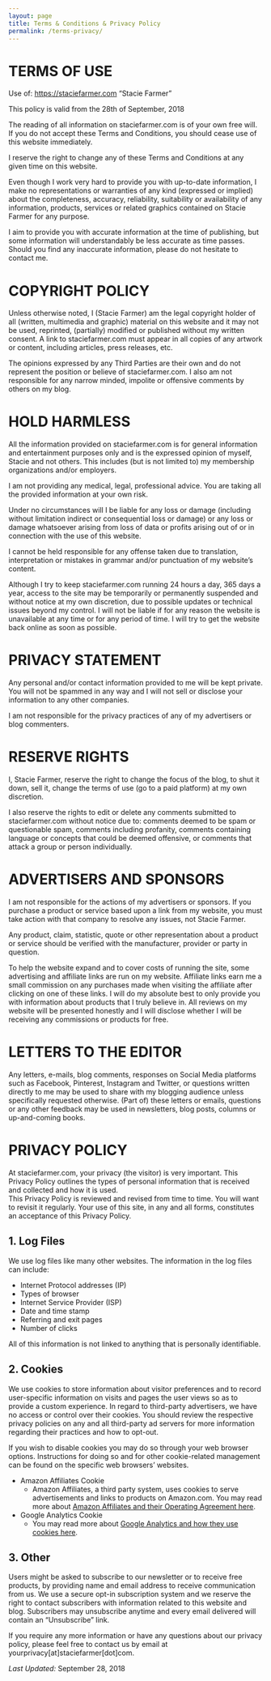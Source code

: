 ```yaml
---
layout: page
title: Terms & Conditions & Privacy Policy
permalink: /terms-privacy/
---
```


# TERMS OF USE

Use of: https://staciefarmer.com “Stacie Farmer”

This policy is valid from the 28th of September, 2018

The reading of all information on staciefarmer.com is of your own free will. If you do not accept these Terms and Conditions, you should cease use of this website immediately.

I reserve the right to change any of these Terms and Conditions at any given time on this website.

Even though I work very hard to provide you with up-to-date information, I make no representations or warranties of any kind (expressed or implied) about the completeness, accuracy, reliability, suitability or availability of any information, products, services or related graphics contained on Stacie Farmer for any purpose.

I aim to provide you with accurate information at the time of publishing, but some information will understandably be less accurate as time passes. Should you find any inaccurate information, please do not hesitate to contact me.

# COPYRIGHT POLICY

Unless otherwise noted, I (Stacie Farmer) am the legal copyright holder of all (written, multimedia and graphic) material on this website and it may not be used, reprinted, (partially) modified or published without my written consent. A link to staciefarmer.com must appear in all copies of any artwork or content, including articles, press releases, etc.

The opinions expressed by any Third Parties are their own and do not represent the position or believe of staciefarmer.com. I also am not responsible for any narrow minded, impolite or offensive comments by others on my blog.

# HOLD HARMLESS

All the information provided on staciefarmer.com is for general information and entertainment purposes only and is the expressed opinion of myself, Stacie and not others. This includes (but is not limited to) my membership organizations and/or employers.

I am not providing any medical, legal, professional advice. You are taking all the provided information at your own risk.

Under no circumstances will I be liable for any loss or damage (including without limitation indirect or consequential loss or damage) or any loss or damage whatsoever arising from loss of data or profits arising out of or in connection with the use of this website.

I cannot be held responsible for any offense taken due to translation, interpretation or mistakes in grammar and/or punctuation of my website’s content.

Although I try to keep staciefarmer.com running 24 hours a day, 365 days a year, access to the site may be temporarily or permanently suspended and without notice at my own discretion, due to possible updates or technical issues beyond my control. I will not be liable if for any reason the website is unavailable at any time or for any period of time. I will try to get the website back online as soon as possible.

# PRIVACY STATEMENT

Any personal and/or contact information provided to me will be kept private. You will not be spammed in any way and I will not sell or disclose your information to any other companies.

I am not responsible for the privacy practices of any of my advertisers or blog commenters.

# RESERVE RIGHTS

I, Stacie Farmer, reserve the right to change the focus of the blog, to shut it down, sell it, change the terms of use (go to a paid platform) at my own discretion.

I also reserve the rights to edit or delete any comments submitted to staciefarmer.com without notice due to: comments deemed to be spam or questionable spam, comments including profanity, comments containing language or concepts that could be deemed offensive, or comments that attack a group or person individually.

# ADVERTISERS AND SPONSORS

I am not responsible for the actions of my advertisers or sponsors. If you purchase a product or service based upon a link from my website, you must take action with that company to resolve any issues, not Stacie Farmer.

Any product, claim, statistic, quote or other representation about a product or service should be verified with the manufacturer, provider or party in question.

To help the website expand and to cover costs of running the site, some advertising and affiliate links are run on my website. Affiliate links earn me a small commission on any purchases made when visiting the affiliate after clicking on one of these links. I will do my absolute best to only provide you with information about products that I truly believe in. All reviews on my website will be presented honestly and I will disclose whether I will be receiving any commissions or products for free.

# LETTERS TO THE EDITOR

Any letters, e-mails, blog comments, responses on Social Media platforms such as Facebook, Pinterest, Instagram and Twitter, or questions written directly to me may be used to share with my blogging audience unless specifically requested otherwise. (Part of) these letters or emails, questions or any other feedback may be used in newsletters, blog posts, columns or up-and-coming books.

# PRIVACY POLICY

At staciefarmer.com, your privacy (the visitor) is very important. This Privacy Policy outlines the types of personal information that is received and collected and how it is used.  
This Privacy Policy is reviewed and revised from time to time. You will want to revisit it regularly. Your use of this site, in any and all forms, constitutes an acceptance of this Privacy Policy.

## 1. Log Files

We use log files like many other websites. The information in the log files can include:

-   Internet Protocol addresses (IP)
-   Types of browser
-   Internet Service Provider (ISP)
-   Date and time stamp
-   Referring and exit pages
-   Number of clicks

All of this information is not linked to anything that is personally identifiable.

## 2. Cookies

We use cookies to store information about visitor preferences and to record user-specific information on visits and pages the user views so as to provide a custom experience. In regard to third-party advertisers, we have no access or control over their cookies. You should review the respective privacy policies on any and all third-party ad servers for more information regarding their practices and how to opt-out.

If you wish to disable cookies you may do so through your web browser options. Instructions for doing so and for other cookie-related management can be found on the specific web browsers’ websites.

-   Amazon Affiliates Cookie
    -   Amazon Affiliates, a third party system, uses cookies to serve advertisements and links to products on Amazon.com. You may read more about [Amazon Affiliates and their Operating Agreement here](https://affiliate-program.amazon.com/help/operating/agreement).
-   Google Analytics Cookie
    -   You may read more about [Google Analytics and how they use cookies here](https://developers.google.com/analytics/devguides/collection/analyticsjs/cookie-usage).

## 3. Other

Users might be asked to subscribe to our newsletter or to receive free products, by providing name and email address to receive communication from us. We use a secure opt-in subscription system and we reserve the right to contact subscribers with information related to this website and blog. Subscribers may unsubscribe anytime and every email delivered will contain an “Unsubscribe” link.

If you require any more information or have any questions about our privacy policy, please feel free to contact us by email at yourprivacy[at]staciefarmer[dot]com.

_Last Updated:_ September 28, 2018
